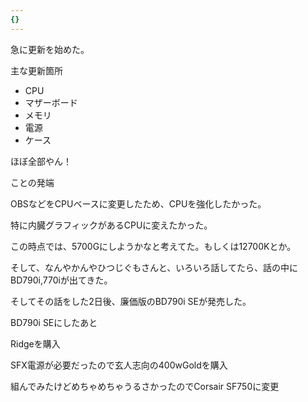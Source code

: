 ```yaml
---
{}
---
```

  

急に更新を始めた。

  

主な更新箇所

- CPU
- マザーボード
- メモリ
- 電源
- ケース

ほぼ全部やん！

  

ことの発端

OBSなどをCPUベースに変更したため、CPUを強化したかった。

特に内臓グラフィックがあるCPUに変えたかった。

この時点では、5700Gにしようかなと考えてた。もしくは12700Kとか。

  

そして、なんやかんやひつじぐもさんと、いろいろ話してたら、話の中にBD790i,770iが出てきた。

そしてその話をした2日後、廉価版のBD790i SEが発売した。

  

BD790i SEにしたあと

Ridgeを購入

SFX電源が必要だったので玄人志向の400wGoldを購入

  

組んでみたけどめちゃめちゃうるさかったのでCorsair SF750に変更